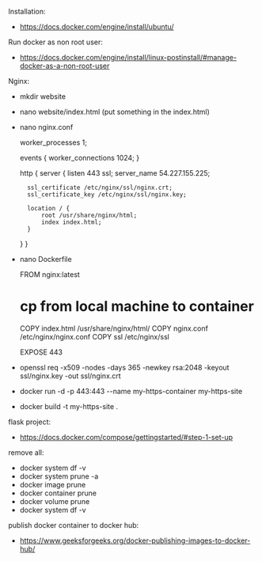 Installation:
  - https://docs.docker.com/engine/install/ubuntu/

Run docker as non root user:
  - https://docs.docker.com/engine/install/linux-postinstall/#manage-docker-as-a-non-root-user


Nginx:
  - mkdir website
  - nano website/index.html (put something in the index.html)
  - nano nginx.conf
    
      worker_processes 1;

      events {
          worker_connections 1024;
      }

      http {
      server {
          listen 443 ssl;
          server_name 54.227.155.225;

          ssl_certificate /etc/nginx/ssl/nginx.crt;
          ssl_certificate_key /etc/nginx/ssl/nginx.key;

          location / {
              root /usr/share/nginx/html;
              index index.html;
          }
      }
  }

  - nano Dockerfile
    
      
    
      FROM nginx:latest

      # cp from local machine to container
      COPY index.html /usr/share/nginx/html/
      COPY nginx.conf /etc/nginx/nginx.conf
      COPY ssl /etc/nginx/ssl

      EXPOSE 443
    
      

  - openssl req -x509 -nodes -days 365 -newkey rsa:2048 -keyout ssl/nginx.key -out ssl/nginx.crt
  - docker run -d -p 443:443 --name my-https-container my-https-site
  - docker build -t my-https-site .



flask project:
  - https://docs.docker.com/compose/gettingstarted/#step-1-set-up



remove all:
  - docker system df -v
  - docker system prune -a
  - docker image prune
  - docker container prune
  - docker volume prune
  - docker system df -v


publish docker container to docker hub:
  - https://www.geeksforgeeks.org/docker-publishing-images-to-docker-hub/
